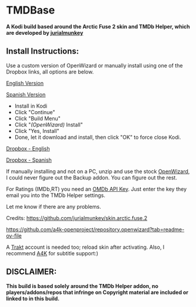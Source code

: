 # TMDBase
**A Kodi build based around the Arctic Fuse 2 skin and TMDb Helper, which are developed by [jurialmunkey](https://github.com/jurialmunkey)**

**Install Instructions:**
------------------------------------
Use a custom version of OpenWizard or manually install using one of the Dropbox links, all options are below. 

[<u>English Version</u>](https://github.com/user-attachments/files/17988163/plugin.program.openwizard.zip)

[<u>Spanish Version</u>](https://github.com/Bigmoco/TMDBase/raw/refs/heads/main/language/es/plugin.program.openwizard.zip)

- Install in Kodi
- Click "Continue"
- Click "Build Menu"
- Click "*(OpenWizard)* Install"
- Click "Yes, Install"
- Done, let it download and install, then click "OK" to force close Kodi.

[Dropbox - English](https://www.dropbox.com/scl/fo/q4ped8gjdbvb61uoytpj8/AP-2MkeCrWquC4hhnuWpct8?rlkey=3dmnyg8ziy73mzdqdygqrydno&st=5kdaze1n&dl=1)

[Dropbox - Spanish](https://www.dropbox.com/scl/fo/zobt1lcflkctoupi9xykh/ADmtZQOgBA7hg5k6qR5lp1Q?rlkey=z96obct1vvhebt9nupvlxv0sc&st=58amsq9d&dl=1)

If manually installing and not on a PC, unzip and use the stock [OpenWizard](https://a4k-openproject.github.io/repository.openwizard/), I could never figure out the Backup addon. You can figure out the rest.

For Ratings (IMDb,RT) you need an [OMDb API Key](https://www.omdbapi.com/apikey.aspx). Just enter the key they email you into the TMDb Helper settings.

Let me know if there are any problems.

Credits:
https://github.com/jurialmunkey/skin.arctic.fuse.2

https://github.com/a4k-openproject/repository.openwizard?tab=readme-ov-file

A [Trakt](https://trakt.tv/auth/join) account is needed too; reload skin after activating. Also, I recommend [A4K](https://github.com/a4k-openproject/a4kSubtitles) for subtitle support:)

DISCLAIMER: 
-
**This build is based solely around the TMDb Helper addon, no players/addons/repos that infringe on Copyright material are included or linked to in this build.**

